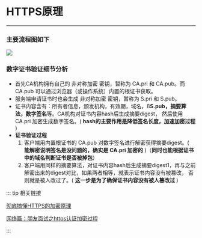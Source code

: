 # HTTPS原理
---

### 主要流程图如下

![](http://motor.rcer666.cn/program/https.png)

### 数字证书验证细节分析
* 首先CA机构拥有自己的 非对称加密 密钥，暂称为 CA.pri 和 CA.pub。而 CA.pub 可以通过浏览器（或操作系统）内置的根证书获取。
* 服务端申请证书时也会生成 非对称加密 密钥，暂称为 S.pri 和 S.pub。
* 证书内容含有：所有者信息，颁发机构，有效期，域名，ß**S.pub，摘要算法，数字签名**等。CA机构对证书内容hash后生成摘要digest，
然后使用 CA.pri 加密生成数字签名。( **hash的主要作用是降低签名长度，加速加密过程** )
* **证书验证过程**
  1. 客户端用内置根证书的 CA.pub 对数字签名进行解密获得摘要digest。( **能解密说明签名是没问题的，确实是 CA.pri 加密的** )（**同时也能根据证书中的域名判断证书是否被掉包**）
  2. 客户端用同样的摘要算法，对证书内容hash后生成摘要digest1，再与之前解密出来的digest对比，如果两者相等，就表示证书内容没有被篡改，
  否则就是被人改过了。( **这一步是为了确保证书内容没有被人篡改过** )

::: tip 相关链接

[彻底搞懂HTTPS的加密原理](https://zhuanlan.zhihu.com/p/43789231)

[网络篇：朋友面试之https认证加密过程](https://www.jianshu.com/p/ff5d94d6b0e0)

:::

